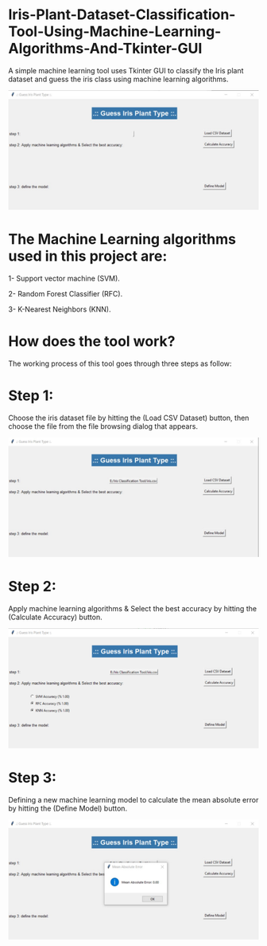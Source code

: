 # Iris-Plant-Dataset-Classification-Tool-Using-Machine-Learning-Algorithms-And-Tkinter-GUI
A simple machine learning tool uses Tkinter GUI to classify the Iris plant dataset and guess the iris class using machine learning algorithms.

![Main GUI](main_gui.jpg)

# The Machine Learning algorithms used in this project are:

  1- Support vector machine (SVM).
  
  2- Random Forest Classifier (RFC).
  
  3- K-Nearest Neighbors (KNN).
  
  
  # How does the tool work?
  
  The working process of this tool goes through three steps as follow:
  
  # Step 1: 
  Choose the iris dataset file by hitting the (Load CSV Dataset) button, then choose the file from the file browsing dialog that appears.
  
  ![Loadind dataset](load_data.jpg)
  
  # Step 2: 
  Apply machine learning algorithms & Select the best accuracy by hitting the (Calculate Accuracy) button.
  
  ![Calculate algorithms accuracy](algorithm.PNG)
  
  # Step 3:
  Defining a new machine learning model to calculate the mean absolute error by hitting the (Define Model) button.
  
  ![MAE](model_mae.jpg)


